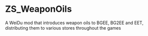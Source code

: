 # ZS_WeaponOils
A WeiDu mod that introduces weapon oils to BGEE, BG2EE and EET, distributing them to various stores throughout the games
